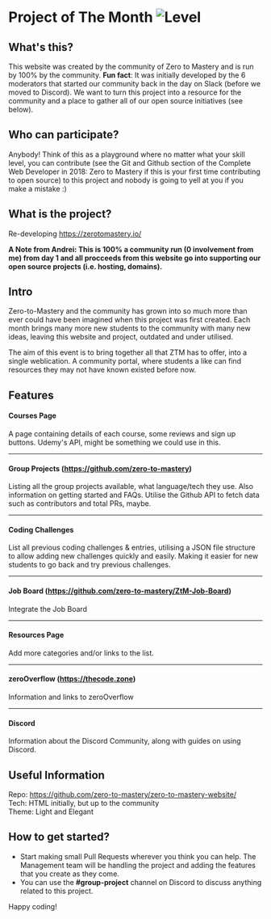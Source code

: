 # Project of The Month ![Level](https://img.shields.io/badge/February%20-%202019-yellow.svg?longCache=true&style=for-the-badge)


## What's this?
This website was created by the community of Zero to Mastery and is run by 100% by the community. **Fun fact**: It was initially developed by the 6 moderators that started our community back in the day on Slack (before we moved to Discord). We want to turn this project into a resource for the community and a place to gather all of our open source initiatives (see below).

## Who can participate?
Anybody! Think of this as a playground where no matter what your skill level, you can contribute (see the Git and Github section of the Complete Web Developer in 2018: Zero to Mastery if this is your first time contributing to open source) to this project and nobody is going to yell at you if you make a mistake :)

## What is the project?
Re-developing  https://zerotomastery.io/  

**A Note from Andrei: This is 100% a community run (0 involvement from me) from day 1 and all procceeds from this website go into supporting our open source projects (i.e. hosting, domains).**

## Intro
Zero-to-Mastery and the community has grown into so much more than ever could have been imagined when this project was first created. Each month brings many more new students to the community with many new ideas, leaving this website and project, outdated and under utilised.

The aim of this event is to bring together all that ZTM has to offer, into a single weblication. A community portal, where students a like can find resources they may not have known existed before now.

## Features

#### Courses Page
A page containing details of each course, some reviews and sign up buttons.
Udemy's API, might be something we could use in this.

-----

#### Group Projects (https://github.com/zero-to-mastery)  
Listing all the group projects available, what language/tech they use. Also information on getting started and FAQs. Utilise the Github API to fetch data such as contributors and total PRs, maybe.

-----

#### Coding Challenges

List all previous coding challenges & entries, utilising a JSON file structure to allow adding new challenges quickly and easily. Making it easier for new students to go back and try previous challenges.

-----

#### Job Board (https://github.com/zero-to-mastery/ZtM-Job-Board)  

Integrate the Job Board

-----

#### Resources Page  

Add more categories and/or links to the list.

-----

#### zeroOverflow (https://thecode.zone)

Information and links to zeroOverflow

-----

#### Discord

Information about the Discord Community, along with guides on using Discord.

## Useful Information
Repo: https://github.com/zero-to-mastery/zero-to-mastery-website/  
Tech: HTML initially, but up to the community  
Theme: Light and Elegant  


## How to get started?
- Start making small Pull Requests wherever you think you can help. The Management team will be handling the project and adding the features that you create as they come.  
- You can use the **#group-project** channel on Discord to discuss anything related to this project.  

Happy coding!
